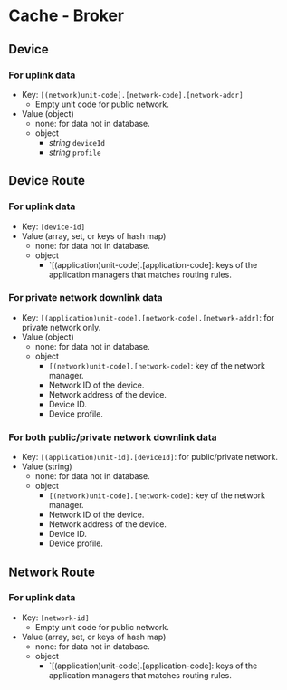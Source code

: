 # Cache - Broker

## Device

### For uplink data

- Key: `[(network)unit-code].[network-code].[network-addr]`
    - Empty unit code for public network.
- Value (object)
    - none: for data not in database.
    - object
        - *string* `deviceId`
        - *string* `profile`

## Device Route

### For uplink data

- Key: `[device-id]`
- Value (array, set, or keys of hash map)
    - none: for data not in database.
    - object
        - `[(application)unit-code].[application-code]: keys of the application managers that matches routing rules.

### For private network downlink data

- Key: `[(application)unit-code].[network-code].[network-addr]`: for private network only.
- Value (object)
    - none: for data not in database.
    - object
        - `[(network)unit-code].[network-code]`: key of the network manager.
        - Network ID of the device.
        - Network address of the device.
        - Device ID.
        - Device profile.

### For both public/private network downlink data

- Key: `[(application)unit-id].[deviceId]`: for public/private network.
- Value (string)
    - none: for data not in database.
    - object
        - `[(network)unit-code].[network-code]`: key of the network manager.
        - Network ID of the device.
        - Network address of the device.
        - Device ID.
        - Device profile.

## Network Route

### For uplink data

- Key: `[network-id]`
    - Empty unit code for public network.
- Value (array, set, or keys of hash map)
    - none: for data not in database.
    - object
        - `[(application)unit-code].[application-code]: keys of the application managers that matches routing rules.
